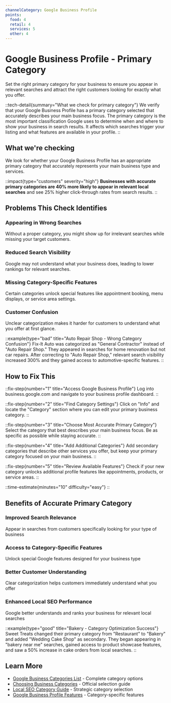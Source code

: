 ```yaml
---
channelCategory: Google Business Profile
points:
  food: 4
  retail: 4
  services: 5
  other: 4
---
```


# Google Business Profile - Primary Category

Set the right primary category for your business to ensure you appear in relevant searches and attract the right customers looking for exactly what you offer.

::tech-detail{summary="What we check for primary category"}
We verify that your Google Business Profile has a primary category selected that accurately describes your main business focus. The primary category is the most important classification Google uses to determine when and where to show your business in search results. It affects which searches trigger your listing and what features are available in your profile.
::

## What we're checking

We look for whether your Google Business Profile has an appropriate primary category that accurately represents your main business type and services.

::impact{type="customers" severity="high"}
**Businesses with accurate primary categories are 40% more likely to appear in relevant local searches** and see 25% higher click-through rates from search results.
::

## Problems This Check Identifies

### Appearing in Wrong Searches
Without a proper category, you might show up for irrelevant searches while missing your target customers.

### Reduced Search Visibility
Google may not understand what your business does, leading to lower rankings for relevant searches.

### Missing Category-Specific Features
Certain categories unlock special features like appointment booking, menu displays, or service area settings.

### Customer Confusion
Unclear categorization makes it harder for customers to understand what you offer at first glance.

::example{type="bad" title="Auto Repair Shop - Wrong Category Confusion"}
Fix-It Auto was categorized as "General Contractor" instead of "Auto Repair Shop." They appeared in searches for home renovation but not car repairs. After correcting to "Auto Repair Shop," relevant search visibility increased 300% and they gained access to automotive-specific features.
::

## How to Fix This

::fix-step{number="1" title="Access Google Business Profile"}
Log into business.google.com and navigate to your business profile dashboard.
::

::fix-step{number="2" title="Find Category Settings"}
Click on "Info" and locate the "Category" section where you can edit your primary business category.
::

::fix-step{number="3" title="Choose Most Accurate Primary Category"}
Select the category that best describes your main business focus. Be as specific as possible while staying accurate.
::

::fix-step{number="4" title="Add Additional Categories"}
Add secondary categories that describe other services you offer, but keep your primary category focused on your main business.
::

::fix-step{number="5" title="Review Available Features"}
Check if your new category unlocks additional profile features like appointments, products, or service areas.
::

::time-estimate{minutes="10" difficulty="easy"}
::

## Benefits of Accurate Primary Category

### Improved Search Relevance
Appear in searches from customers specifically looking for your type of business

### Access to Category-Specific Features
Unlock special Google features designed for your business type

### Better Customer Understanding
Clear categorization helps customers immediately understand what you offer

### Enhanced Local SEO Performance
Google better understands and ranks your business for relevant local searches

::example{type="good" title="Bakery - Category Optimization Success"}
Sweet Treats changed their primary category from "Restaurant" to "Bakery" and added "Wedding Cake Shop" as secondary. They began appearing in "bakery near me" searches, gained access to product showcase features, and saw a 50% increase in cake orders from local searches.
::

## Learn More

- [Google Business Categories List](https://support.google.com/business/answer/3038177) - Complete category options
- [Choosing Business Categories](https://support.google.com/business/answer/6263626) - Official selection guide
- [Local SEO Category Guide](https://moz.com/learn/seo/google-business-profile-categories) - Strategic category selection
- [Google Business Profile Features](https://support.google.com/business/answer/9068618) - Category-specific features 